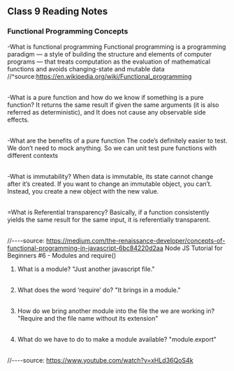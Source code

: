 ## Class 9 Reading Notes

### Functional Programming Concepts

-What is functional programming
Functional programming is a programming paradigm — a style of building the structure and elements of computer programs — that treats computation as the evaluation of mathematical functions and avoids changing-state and mutable data
//^source:https://en.wikipedia.org/wiki/Functional_programming
<br></br>

-What is a pure function and how do we know if something is a pure function?
It returns the same result if given the same arguments (it is also referred as deterministic), and 
It does not cause any observable side effects.
<br></br>

-What are the benefits of a pure function
The code’s definitely easier to test. We don’t need to mock anything. So we can unit test pure functions with different contexts
<br></br>

-What is immutability?
When data is immutable, its state cannot change after it’s created. If you want to change an immutable object, you can’t. Instead, you create a new object with the new value.
<br></br>

=What is Referential transparency?
Basically, if a function consistently yields the same result for the same input, it is referentially transparent.
<br></br>

//----source: https://medium.com/the-renaissance-developer/concepts-of-functional-programming-in-javascript-6bc84220d2aa
Node JS Tutorial for Beginners #6 - Modules and require()

1. What is a module?
"Just another javascript file."
<br></br>

2. What does the word ‘require’ do?
"It brings in a module."
<br></br>

3. How do we bring another module into the file the we are working in?
"Require and the file name without its extension"
<br></br>

4. What do we have to do to make a module available?
"module.export"
<br></br>

//----source: https://www.youtube.com/watch?v=xHLd36QoS4k